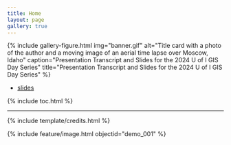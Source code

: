 ```yaml
---
title: Home
layout: page
gallery: true
---
```


{% include gallery-figure.html img="banner.gif" alt="Title card with a photo of the author and a moving image of an aerial time lapse over Moscow, Idaho" caption="Presentation Transcript and Slides for the 2024 U of I GIS Day Series" title="Presentation Transcript and Slides for the 2024 U of I GIS Day Series" %}

* [slides](https://indd.adobe.com/view/b44e37fa-8f53-454c-9103-e17d5fcd8a59)

{% include toc.html %}

------

{% include template/credits.html %}

{% include feature/image.html objectid="demo_001" %}
